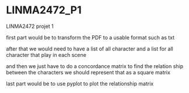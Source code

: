 # LINMA2472_P1
LINMA2472 projet 1



first part would be to transform the PDF to a usable format such as txt 

after that we would need to have a list of all character and a list for all character that play in each scene 

and then we just have to do a concordance matrix to find the relation ship between the characters 
we should represent that as a square matrix 

last part would be to use pyplot to plot the relationship matrix 
